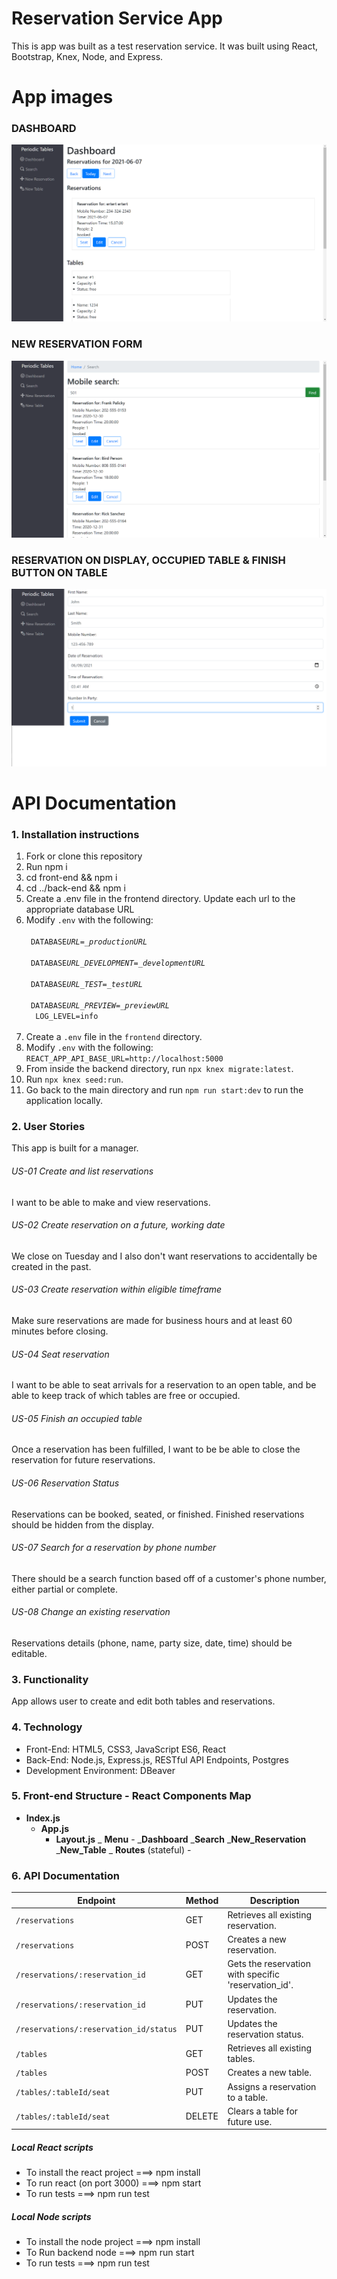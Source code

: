 # Reservation Service App

This is app was built as a test reservation service. It was built using React, Bootstrap, Knex, Node, and Express.

# App images

### DASHBOARD

![Dashboard with Table & Buttons](./images/dashboard.png)

### NEW RESERVATION FORM

![Mobile Search Form](./images/mobilesearch.png)

### RESERVATION ON DISPLAY, OCCUPIED TABLE & FINISH BUTTON ON TABLE

![New Reservation Form](./images/newreservation.png)

# API Documentation

### 1. Installation instructions

1. Fork or clone this repository
2. Run npm i
3. cd front-end && npm i
4. cd ../back-end && npm i
5. Create a .env file in the frontend directory. Update each url to the appropriate database URL
6. Modify `.env` with the following:</br>
   <code>
   &nbsp;DATABASE*URL=\_productionURL*</br>
   &nbsp;DATABASE*URL_DEVELOPMENT=\_developmentURL*</br>
   &nbsp;DATABASE*URL_TEST=\_testURL*</br>
   &nbsp;DATABASE*URL_PREVIEW=\_previewURL*</br>
   &nbsp;LOG_LEVEL=info</br>
   </code>
7. Create a `.env` file in the `frontend` directory.
8. Modify `.env` with the following:</br>
   <code>REACT_APP_API_BASE_URL=http://localhost:5000<br/></code>
9. From inside the backend directory, run `npx knex migrate:latest`.
10. Run `npx knex seed:run`.
11. Go back to the main directory and run `npm run start:dev` to run the application locally.

### 2. User Stories

This app is built for a manager.

###### US-01 Create and list reservations

I want to be able to make and view reservations.

###### US-02 Create reservation on a future, working date

We close on Tuesday and I also don't want reservations to accidentally be created in the past.

###### US-03 Create reservation within eligible timeframe

Make sure reservations are made for business hours and at least 60 minutes before closing.

###### US-04 Seat reservation

I want to be able to seat arrivals for a reservation to an open table, and be able to keep track of which tables are free or occupied.

###### US-05 Finish an occupied table

Once a reservation has been fulfilled, I want to be be able to close the reservation for future reservations.

###### US-06 Reservation Status

Reservations can be booked, seated, or finished. Finished reservations should be hidden from the display.

###### US-07 Search for a reservation by phone number

There should be a search function based off of a customer's phone number, either partial or complete.

###### US-08 Change an existing reservation

Reservations details (phone, name, party size, date, time) should be editable.

### 3. Functionality

App allows user to create and edit both tables and reservations.

### 4. Technology

- Front-End: HTML5, CSS3, JavaScript ES6, React
- Back-End: Node.js, Express.js, RESTful API Endpoints, Postgres
- Development Environment: DBeaver

### 5. Front-end Structure - React Components Map

- **Index.js**
  - **App.js**
    - **Layout.js**
      _ **Menu** -
      _**Dashboard**
      _**Search**
      _**New_Reservation**
      _**New_Table**
      _ **Routes** (stateful) -

### 6. API Documentation

| Endpoint                               | Method | Description                                          |
| -------------------------------------- | ------ | ---------------------------------------------------- |
| `/reservations`                        | GET    | Retrieves all existing reservation.                  |
| `/reservations`                        | POST   | Creates a new reservation.                           |
| `/reservations/:reservation_id`        | GET    | Gets the reservation with specific 'reservation_id'. |
| `/reservations/:reservation_id`        | PUT    | Updates the reservation.                             |
| `/reservations/:reservation_id/status` | PUT    | Updates the reservation status.                      |
| `/tables`                              | GET    | Retrieves all existing tables.                       |
| `/tables`                              | POST   | Creates a new table.                                 |
| `/tables/:tableId/seat`                | PUT    | Assigns a reservation to a table.                    |
| `/tables/:tableId/seat`                | DELETE | Clears a table for future use.                       |

##### Local React scripts

- To install the react project ===> npm install
- To run react (on port 3000) ===> npm start
- To run tests ===> npm run test

##### Local Node scripts

- To install the node project ===> npm install
- To Run backend node ===> npm run start
- To run tests ===> npm run test
